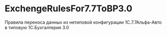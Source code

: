 # ExchengeRulesFor7.7ToBP3.0
Правила переноса данных из нетиповой конфигурации 1С.7.7Альфа-Авто в типовую 1С.Бухгалтерия 3.0
